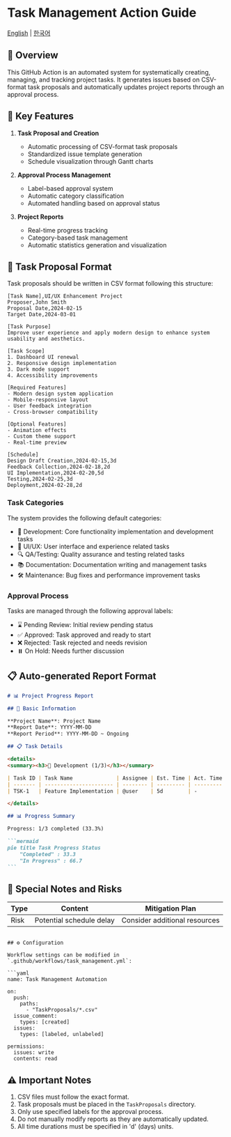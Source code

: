 # Task Management Action Guide

[English](README.en.md) | [한국어](README.md)

## 📌 Overview

This GitHub Action is an automated system for systematically creating, managing, and tracking project tasks. It generates issues based on CSV-format task proposals and automatically updates project reports through an approval process.

## 🔧 Key Features

1. **Task Proposal and Creation**

   - Automatic processing of CSV-format task proposals
   - Standardized issue template generation
   - Schedule visualization through Gantt charts

2. **Approval Process Management**

   - Label-based approval system
   - Automatic category classification
   - Automated handling based on approval status

3. **Project Reports**
   - Real-time progress tracking
   - Category-based task management
   - Automatic statistics generation and visualization

## 💫 Task Proposal Format

Task proposals should be written in CSV format following this structure:

```csv
[Task Name],UI/UX Enhancement Project
Proposer,John Smith
Proposal Date,2024-02-15
Target Date,2024-03-01

[Task Purpose]
Improve user experience and apply modern design to enhance system usability and aesthetics.

[Task Scope]
1. Dashboard UI renewal
2. Responsive design implementation
3. Dark mode support
4. Accessibility improvements

[Required Features]
- Modern design system application
- Mobile-responsive layout
- User feedback integration
- Cross-browser compatibility

[Optional Features]
- Animation effects
- Custom theme support
- Real-time preview

[Schedule]
Design Draft Creation,2024-02-15,3d
Feedback Collection,2024-02-18,2d
UI Implementation,2024-02-20,5d
Testing,2024-02-25,3d
Deployment,2024-02-28,2d
```

### Task Categories

The system provides the following default categories:

- 🔧 Development: Core functionality implementation and development tasks
- 🎨 UI/UX: User interface and experience related tasks
- 🔍 QA/Testing: Quality assurance and testing related tasks
- 📚 Documentation: Documentation writing and management tasks
- 🛠️ Maintenance: Bug fixes and performance improvement tasks

### Approval Process

Tasks are managed through the following approval labels:

- ⌛ Pending Review: Initial review pending status
- ✅ Approved: Task approved and ready to start
- ❌ Rejected: Task rejected and needs revision
- ⏸️ On Hold: Needs further discussion

## 📋 Auto-generated Report Format

````markdown
# 📊 Project Progress Report

## 📌 Basic Information

**Project Name**: Project Name
**Report Date**: YYYY-MM-DD
**Report Period**: YYYY-MM-DD ~ Ongoing

## 📋 Task Details

<details>
<summary><h3>🔧 Development (1/3)</h3></summary>

| Task ID | Task Name              | Assignee | Est. Time | Act. Time | Status         | Priority |
| ------- | ---------------------- | -------- | --------- | --------- | -------------- | -------- |
| TSK-1   | Feature Implementation | @user    | 5d        | -         | 🟡 In Progress | -        |

</details>

## 📊 Progress Summary

Progress: 1/3 completed (33.3%)

```mermaid
pie title Task Progress Status
    "Completed" : 33.3
    "In Progress" : 66.7
```
````

## 📝 Special Notes and Risks

| Type | Content                  | Mitigation Plan               |
| ---- | ------------------------ | ----------------------------- |
| Risk | Potential schedule delay | Consider additional resources |

````

## ⚙️ Configuration

Workflow settings can be modified in `.github/workflows/task_management.yml`:

```yaml
name: Task Management Automation

on:
  push:
    paths:
      - "TaskProposals/*.csv"
  issue_comment:
    types: [created]
  issues:
    types: [labeled, unlabeled]

permissions:
  issues: write
  contents: read
````

## ⚠️ Important Notes

1. CSV files must follow the exact format.
2. Task proposals must be placed in the `TaskProposals` directory.
3. Only use specified labels for the approval process.
4. Do not manually modify reports as they are automatically updated.
5. All time durations must be specified in 'd' (days) units.
